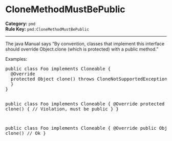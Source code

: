 # CloneMethodMustBePublic
**Category:** `pmd`<br/>
**Rule Key:** `pmd:CloneMethodMustBePublic`<br/>


-----

<p>
  The java Manual says “By convention, classes that implement this interface should override Object.clone (which is
  protected) with a public method.”
</p>

<p>Examples:</p>
<pre>
public class Foo implements Cloneable {
  @Override
  protected Object clone() throws CloneNotSupportedException { // Violation, must be public
  }
}

public class Foo implements Cloneable {
  @Override
  protected Foo clone() { // Violation, must be public
  }
}

public class Foo implements Cloneable {
  @Override
  public Object clone() // Ok
}
</pre>
